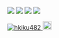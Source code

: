 ![](https://github-readme-stats.vercel.app/api?username=hkiku482)
![](http://github-profile-summary-cards.vercel.app/api/cards/profile-details?username=hkiku482)
![](http://github-profile-summary-cards.vercel.app/api/cards/repos-per-language?username=hkiku482)
![](http://github-profile-summary-cards.vercel.app/api/cards/productive-time?username=hkiku482&utcOffset=9)

<p align="left">
  <a href="https://github.com/hkiku482/hkiku482/">
    <img src="https://komarev.com/ghpvc/?username=hkiku482" alt="hkiku482" />
  </a>
  <a href="https://github.com/hkiku482">
    <img height="20" src="https://img.shields.io/github/followers/hkiku482?label=follow&logo=github&style=flat" />
  </a>
</p>


<!--
**hkiku482/hkiku482** is a ✨ _special_ ✨ repository because its `README.md` (this file) appears on your GitHub profile.

Here are some ideas to get you started:

- 🔭 I’m currently working on ...
- 🌱 I’m currently learning ...
- 👯 I’m looking to collaborate on ...
- 🤔 I’m looking for help with ...
- 💬 Ask me about ...
- 📫 How to reach me: ...
- 😄 Pronouns: ...
- ⚡ Fun fact: ...
-->
